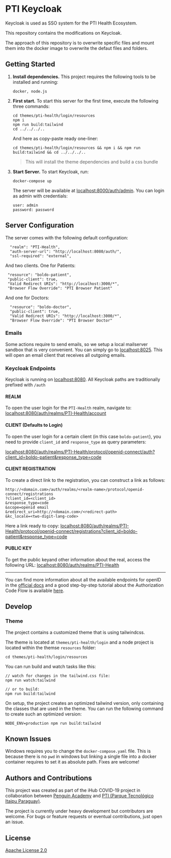 # PTI Keycloak

Keycloak is used as SSO system for the PTI Health Ecosystem.

This repository contains the modifications on Keycloak.

The approach of this repository is to overwrite specific files and mount them into the docker image to overwrite the defaut files and folders.

## Getting Started

1. **Install dependencies.** This project requires the following tools to be installed and running:

   `docker, node.js`

2. **First start.** To start this server for the first time, execute the following three commands:

   ```
   cd themes/pti-health/login/resources
   npm i
   npm run build:tailwind
   cd ../../../..
   ```

   And here as copy-paste ready one-liner:

   ```
   cd themes/pti-health/login/resources && npm i && npm run build:tailwind && cd ../../../..
   ```

   > This will install the theme dependencies and build a css bundle

3. **Start Server.** To start Keycloak, run:

   ```
   docker-compose up
   ```

   The server will be available at [localhost:8000/auth/admin](http://localhost:8080/auth/admin). You can login as admin with credentials:

   ```
   user: admin
   password: password
   ```

## Server Configuration

The server comes with the following default configuration:

      "realm": "PTI-Health",
      "auth-server-url": "http://localhost:8080/auth/",
      "ssl-required": "external",

And two clients. One for Patients:

     "resource": "boldo-patient",
     "public-client": true,
     "Valid Redirect URIs": "http://localhost:3000/*",
     "Browser Flow Override": "PTI Browser Patient"

And one for Doctors:

      "resource": "boldo-doctor",
      "public-client": true,
      "Valid Redirect URIs": "http://localhost:3000/*",
      "Browser Flow Override": "PTI Browser Doctor"

### Emails

Some actions require to send emails, so we setup a local mailserver sandbox that is very convenient. You can simply go to [localhost:8025](http://localhost:8025/). This will open an email client that receives all outgoing emails.

### Keycloak Endpoints

Keycloak is running on [localhost:8080](http://localhost:8080). All Keycloak paths are traditionally prefixed with `/auth`

#### REALM

To open the user login for the `PTI-Health` realm, navigate to: [localhost:8080/auth/realms/PTI-Health/account](http://localhost:8080/auth/realms/PTI-Health/account)

#### CLIENT (Defaults to Login)

To open the user login for a certain client (in this case `boldo-patient`), you need to provide `client_id` and `response_type` as query parameters:

[localhost:8080/auth/realms/PTI-Health/protocol/openid-connect/auth?client_id=boldo-patient&response_type=code](http://localhost:8080/auth/realms/PTI-Health/protocol/openid-connect/auth?client_id=boldo-patient&response_type=code)

#### CLIENT REGISTRATION

To create a direct link to the registration, you can construct a link as follows:

```
http://<domain.com>/auth/realms/<realm-name>/protocol/openid-connect/registrations
?client_id=<client_id>
&response_type=code
&scope=openid email
&redirect_uri=http://<domain.com>/<redirect-path>
&kc_locale=<two-digit-lang-code>
```

Here a link ready to copy: [localhost:8080/auth/realms/PTI-Health/protocol/openid-connect/registrations?client_id=boldo-patient&response_type=code](http://localhost:8080/auth/realms/PTI-Health/protocol/openid-connect/registrations?client_id=boldo-patient&response_type=code)

#### PUBLIC KEY

To get the public keyand other information about the real, access the following URL: [localhost:8080/auth/realms/PTI-Health](http://localhost:8080/auth/realms/PTI-Health)

---

You can find more information about all the available endpoints for openID in the [official docs](https://www.keycloak.org/docs/latest/server_admin/#keycloak-server-oidc-uri-endpoints) and a good step-by-step tutorial about the Authorization Code Flow is available [here](https://www.appsdeveloperblog.com/keycloak-authorization-code-grant-example/).

## Develop

### Theme

The project contains a customized theme that is using tailwindcss.

The theme is located at `themes/pti-health/login` and a node project is located within the themse `resources` folder:

```
cd themes/pti-health/login/resources
```

You can run build and watch tasks like this:

```
// watch for changes in the tailwind.css file:
npm run watch:tailwind

// or to build:
npm run build:tailwind
```

On setup, the project creates an optimized tailwind version, only containing the classes that are used in the theme. You can run the following command to create such an optimized version:

```
NODE_ENV=production npm run build:tailwind
```

## Known Issues

Windows requires you to change the `docker-compose.yaml` file. This is because there is no `pwd` in windows but linking a single file into a docker container requires to set it as absolute path. Fixes are welcome!

## Authors and Contributions

This project was created as part of the iHub COVID-19 project in collaboration between [Penguin Academy](https://penguin.academy) and [PTI (Parque Tecnológico Itaipu Paraguay)](http://pti.org.py).

The project is currently under heavy development but contributors are welcome. For bugs or feature requests or eventual contributions, just open an issue.

## License

[Apache License 2.0](LICENSE)
